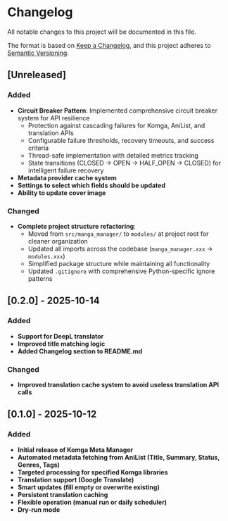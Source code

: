 # Changelog

All notable changes to this project will be documented in this file.

The format is based on [Keep a Changelog](https://keepachangelog.com/en/1.0.0/),
and this project adheres to [Semantic Versioning](https://semver.org/spec/v2.0.0.html).

## [Unreleased]

### Added
- **Circuit Breaker Pattern**: Implemented comprehensive circuit breaker system for API resilience
  - Protection against cascading failures for Komga, AniList, and translation APIs
  - Configurable failure thresholds, recovery timeouts, and success criteria
  - Thread-safe implementation with detailed metrics tracking
  - State transitions (CLOSED → OPEN → HALF_OPEN → CLOSED) for intelligent failure recovery
- **Metadata provider cache system**
- **Settings to select which fields should be updated**
- **Ability to update cover image**

### Changed
- **Complete project structure refactoring**:
  - Moved from `src/manga_manager/` to `modules/` at project root for cleaner organization
  - Updated all imports across the codebase (`manga_manager.xxx` → `modules.xxx`)
  - Simplified package structure while maintaining all functionality
  - Updated `.gitignore` with comprehensive Python-specific ignore patterns

## [0.2.0] - 2025-10-14

### Added
- **Support for DeepL translator**
- **Improved title matching logic**
- **Added Changelog section to README.md**

### Changed
- **Improved translation cache system to avoid useless translation API calls**

## [0.1.0] - 2025-10-12

### Added
- **Initial release of Komga Meta Manager**
- **Automated metadata fetching from AniList (Title, Summary, Status, Genres, Tags)**
- **Targeted processing for specified Komga libraries**
- **Translation support (Google Translate)**
- **Smart updates (fill empty or overwrite existing)**
- **Persistent translation caching**
- **Flexible operation (manual run or daily scheduler)**
- **Dry-run mode**
